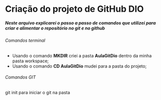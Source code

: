 # Criação do projeto de GitHub DIO

##### Neste arquivo explicarei o passo a passo de comandos que utilizei para criar e alimentar o repositório no git e no github

###### Comandos terminal

* Usando o comando **MKDIR** criei a pasta **AulaGitDio** dentro da minha pasta workspace;
* Usando o comando **CD AulaGitDio** mudei para a pasta do projeto;



###### Comandos GIT

git init para iniciar o git na pasta


